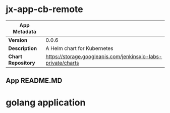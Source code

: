 # jx-app-cb-remote

|App Metadata||
|---|---|
| **Version** | 0.0.6 |
| **Description** | A Helm chart for Kubernetes |
| **Chart Repository** | https://storage.googleapis.com/jenkinsxio-labs-private/charts |

## App README.MD

# golang application

